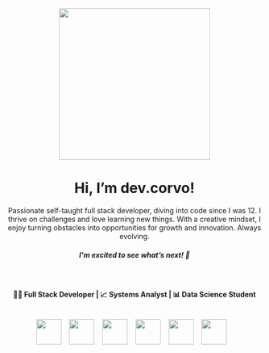 <div align="center">
  <img src="https://i.imgur.com/M7BWDIg.png" width="300"></a> 
  
  <h1>Hi, I’m dev.corvo!</h1>
    
  Passionate self-taught full stack developer, diving into code since I was 12.
  I thrive on challenges and love learning new things. With a creative mindset,
  I enjoy turning obstacles into opportunities for growth and innovation.
  Always evolving.
  <h5>I'm excited to see what’s next! 🚀</h5>
  </br>
  <h4>🧑‍💻 Full Stack Developer | 📈 Systems Analyst | 📊 Data Science Student</h4>
  </br>
  <img src="https://img.icons8.com/?size=100&id=17842&format=png&color=000000" width="50">&nbsp; &nbsp;
  <img src="https://img.icons8.com/?size=100&id=13441&format=png&color=000000" width="50">&nbsp; &nbsp;
  <img src="https://img.icons8.com/?size=100&id=cdYUlRaag9G9&format=png&color=000000" width="50">&nbsp; &nbsp;
  <img src="https://img.icons8.com/?size=100&id=MHcMYTljfKOr&format=png&color=ffffff" width="50">&nbsp; &nbsp;
  <img src="https://img.icons8.com/?size=100&id=JRnxU7ZWP4mi&format=png&color=000000" width="50">&nbsp; &nbsp;
  <img src="https://img.icons8.com/?size=100&id=33039&format=png&color=000000" width="50">&nbsp; &nbsp;
</div>

<!---
Corvo97/Corvo97 is a ✨ special ✨ repository because its `README.md` (this file) appears on your GitHub profile.
You can click the Preview link to take a look at your changes.
--->
